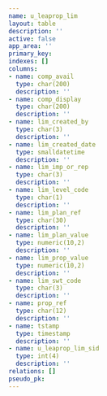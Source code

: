 ```yaml
---
name: u_leaprop_lim
layout: table
description: ''
active: false
app_area: ''
primary_key: 
indexes: []
columns:
- name: comp_avail
  type: char(200)
  description: ''
- name: comp_display
  type: char(200)
  description: ''
- name: lim_created_by
  type: char(3)
  description: ''
- name: lim_created_date
  type: smalldatetime
  description: ''
- name: lim_imp_or_rep
  type: char(3)
  description: ''
- name: lim_level_code
  type: char(1)
  description: ''
- name: lim_plan_ref
  type: char(30)
  description: ''
- name: lim_plan_value
  type: numeric(10,2)
  description: ''
- name: lim_prop_value
  type: numeric(10,2)
  description: ''
- name: lim_swt_code
  type: char(3)
  description: ''
- name: prop_ref
  type: char(12)
  description: ''
- name: tstamp
  type: timestamp
  description: ''
- name: u_leaprop_lim_sid
  type: int(4)
  description: ''
relations: []
pseudo_pk: 
---
```



